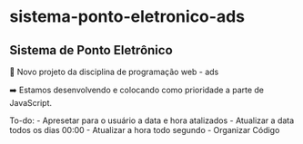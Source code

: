 # sistema-ponto-eletronico-ads

## Sistema de Ponto Eletrônico

🚀 Novo projeto da disciplina de programação web - ads

➡️ Estamos desenvolvendo e colocando como prioridade a parte de JavaScript.

To-do: 
    - Apresetar para o usuário a data e hora atalizados 
    - Atualizar a data todos os dias 00:00 
    - Atualizar a hora todo segundo
    - Organizar Código